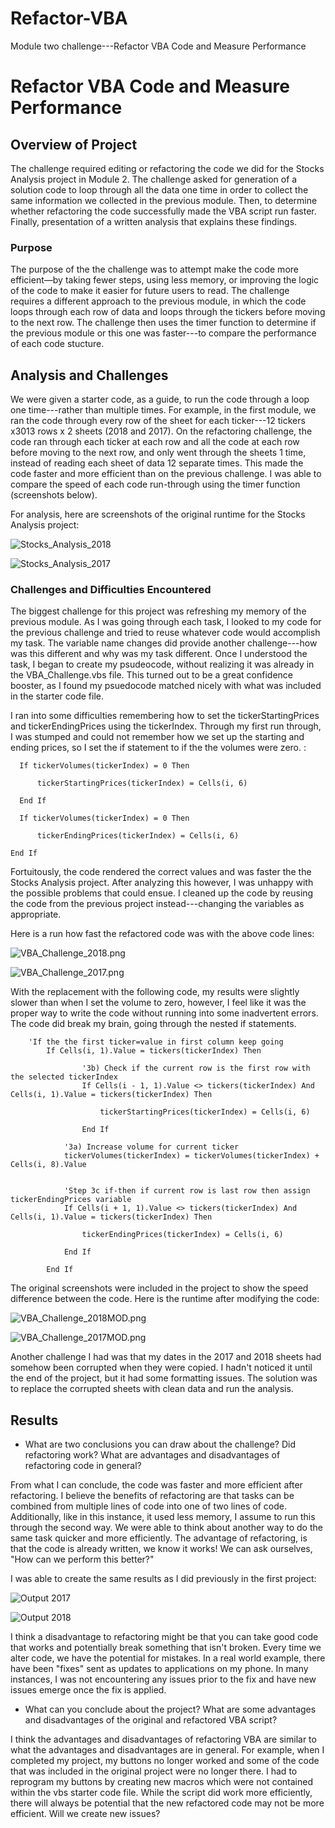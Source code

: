 # Refactor-VBA
Module two challenge---Refactor VBA Code and Measure Performance 
# Refactor VBA Code and Measure Performance


## Overview of Project

The challenge required editing or refactoring the code we did for the Stocks Analysis project in Module 2. The challenge asked for generation of a solution code to loop through all the data one time in order to collect the same information we collected in the previous module. Then, to determine whether refactoring the code successfully made the VBA script run faster. Finally, presentation of a written analysis that explains these findings.  


### Purpose

The purpose of the the challenge was to attempt make the code more efficient—by taking fewer steps, using less memory, or improving the logic of the code to make it easier for future users to read. The challenge requires a different approach to the previous module, in which the code loops through each row of data and loops through the tickers before moving to the next row. The challenge then uses the timer function to determine if the previous module or this one was faster---to compare the performance of each code stucture.

## Analysis and Challenges

We were given a starter code, as a guide, to run the code through a loop one time---rather than multiple times. For example, in the first module, we ran the code through every row of the sheet for each ticker---12 tickers x3013 rows x 2 sheets (2018 and 2017). On the refactoring challenge, the code ran through each ticker at each row and all the code at each row before moving to the next row, and only went through the sheets 1 time, instead of reading each sheet of data 12 separate times. This made the code faster and more efficient than on the previous challenge. I was able to compare the speed of each code run-through using the timer function (screenshots below).

For analysis, here are screenshots of the original runtime for the Stocks Analysis project:

![Stocks_Analysis_2018](https://github.com/lllohr/Refactor-VBA/blob/main/Stocks_Analysis_2018.png)


![Stocks_Analysis_2017](https://github.com/lllohr/Refactor-VBA/blob/main/Stocks_Anaysis_2017.png)


### Challenges and Difficulties Encountered

The biggest challenge for this project was refreshing my memory of the previous module. As I was going through each task, I looked to my code for the previous challenge and tried to reuse whatever code would accomplish my task.  The variable name changes did provide another challenge---how was this different and why was my task different. Once I understood the task, I began to create my psudeocode, without realizing it was already in the VBA_Challenge.vbs file. This turned out to be a great confidence booster, as I found my psuedocode matched nicely with what was included in the starter code file.  

I ran into some difficulties remembering how to set the tickerStartingPrices and tickerEndingPrices using the tickerIndex. Through my first run through, I was stumped and could not remember how we set up the starting and ending prices, so I set the if statement to if the the volumes were zero. :

	  If tickerVolumes(tickerIndex) = 0 Then

		  tickerStartingPrices(tickerIndex) = Cells(i, 6)

	  End If

	  If tickerVolumes(tickerIndex) = 0 Then

		  tickerEndingPrices(tickerIndex) = Cells(i, 6)

	End If

Fortuitously, the code rendered the correct values and was faster the the Stocks Analysis project. After analyzing this however, I was unhappy with the possible problems that could ensue. I cleaned up the code by reusing the code from the previous project instead---changing the variables as appropriate.

Here is a run how fast the refactored code was with the above code lines: 

![VBA_Challenge_2018.png](https://github.com/lllohr/Refactor-VBA/blob/main/VBA_Challenge_2018.png)

![VBA_Challenge_2017.png](https://github.com/lllohr/Refactor-VBA/blob/main/VBA_Challenge_2017.png)

With the replacement with the following code, my results were slightly slower than when I set the volume to zero, however, I feel like it was the proper way to write the code without running into some inadvertent errors. The code did break my brain, going through the nested if statements.

		'If the the first ticker=value in first column keep going
            If Cells(i, 1).Value = tickers(tickerIndex) Then
                    
                    '3b) Check if the current row is the first row with the selected tickerIndex
                    If Cells(i - 1, 1).Value <> tickers(tickerIndex) And Cells(i, 1).Value = tickers(tickerIndex) Then
                    
                        tickerStartingPrices(tickerIndex) = Cells(i, 6)
                        
                    End If
                    
                '3a) Increase volume for current ticker
                tickerVolumes(tickerIndex) = tickerVolumes(tickerIndex) + Cells(i, 8).Value
                
                
                'Step 3c if-then if current row is last row then assign tickerEndingPrices variable
                If Cells(i + 1, 1).Value <> tickers(tickerIndex) And Cells(i, 1).Value = tickers(tickerIndex) Then

                    tickerEndingPrices(tickerIndex) = Cells(i, 6)
                
                End If
                
            End If

The original screenshots were included in the project to show the speed difference between the code. Here is the runtime after modifying the code:

![VBA_Challenge_2018MOD.png](https://github.com/lllohr/Refactor-VBA/blob/main/VBA_Challenge_2018Mod.png)

![VBA_Challenge_2017MOD.png](https://github.com/lllohr/Refactor-VBA/blob/main/VBA_Challenge_2017Mod.png)

Another challenge I had was that my dates in the 2017 and 2018 sheets had somehow been corrupted when they were copied. I hadn't noticed it until the end of the project, but it had some formatting issues. The solution was to replace the corrupted sheets with clean data and run the analysis.

## Results

- What are two conclusions you can draw about the challenge? Did refactoring work? What are advantages and disadvantages of refactoring code in general?

From what I can conclude, the code was faster and more efficient after refactoring. I believe the benefits of refactoring are that tasks can be combined from multiple lines of code into one of two lines of code. Additionally, like in this instance, it used less memory, I assume to run this through the second way. We were able to think about another way to do the same task quicker and more efficiently. The advantage of refactoring, is that the code is already written, we know it works! We can ask ourselves, "How can we perform this better?" 

I was able to create the same results as I did previously in the first project:

![Output 2017](https://github.com/lllohr/Refactor-VBA/blob/main/Output_2017.png)

![Output 2018](https://github.com/lllohr/Refactor-VBA/blob/main/Output_2018.png)

I think a disadvantage to refactoring might be that you can take good code that works and potentially break something that isn't broken. Every time we alter code, we have the potential for mistakes. In a real world example, there have been "fixes" sent as updates to applications on my phone. In many instances, I was not encountering any issues prior to the fix and have new issues emerge once the fix is applied.

- What can you conclude about the project? What are some advantages and disadvantages of the original and refactored VBA script?

I think the advantages and disadvantages of refactoring VBA are similar to what the advantages and disadvantages are in general. For example, when I completed my project, my buttons no longer worked and some of the code that was included in the original project were no longer there. I had to reprogram my buttons by creating new macros which were not contained within the vbs starter code file. While the script did work more efficiently, there will always be potential that the new refactored code may not be more efficient. Will we create new issues? 
